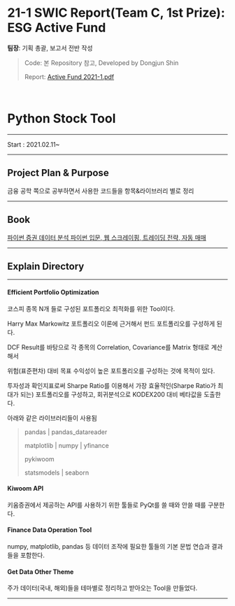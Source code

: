 # 21-1 SWIC Report(Team C, 1st Prize): ESG Active Fund
**팀장**: 기획 총괄, 보고서 전반 작성
<br>
> Code: 본 Repository 참고, Developed by Dongjun Shin
>
> Report: [Active Fund 2021-1.pdf](https://drive.google.com/file/d/10oYCZ6YMAij1Ynd1_f9KZt_kAafKpdGs/view?usp=sharing)

<br>

# Python Stock Tool
------

Start : 2021.02.11~

------

## Project Plan & Purpose

금융 공학 쪽으로 공부하면서 사용한 코드들을 항목&라이브러리 별로 정리

------

## Book

[파이썬 증권 데이터 분석 파이썬 입문, 웹 스크레이핑, 트레이딩 전략, 자동 매매](https://book.naver.com/bookdb/book_detail.nhn?bid=16381920)

------



## Explain Directory

------

#### Efficient Portfolio Optimization

코스피 종목 N개 들로 구성된 포트폴리오 최적화를 위한 Tool이다.

Harry Max Markowitz 포트폴리오 이론에 근거해서 펀드 포트폴리오를 구성하게 된다.

DCF Result를 바탕으로 각 종목의 Correlation, Covariance를 Matrix 형태로 계산해서 

위험(표준편차) 대비 목표 수익성이 높은 포트폴리오를 구성하는 것에 목적이 있다.

투자성과 확인지표로써 Sharpe Ratio를 이용해서 가장 효율적인(Sharpe Ratio가 최대가 되는) 포트폴리오를 구성하고, 회귀분석으로 KODEX200 대비 베타값을 도출한다.

아래와 같은 라이브러리들이 사용됨

> pandas | pandas_datareader 
>
> matplotlib | numpy | yfinance
>
> pykiwoom
>
> statsmodels | seaborn



#### Kiwoom API

키움증권에서 제공하는 API를 사용하기 위한 툴들로 PyQt를 쓸 때와 안쓸 때를 구분한다.



#### Finance Data Operation Tool

numpy, matplotlib, pandas 등 데이터 조작에 필요한 툴들의 기본 문법 연습과 결과 들을 포함한다.



#### Get Data Other Theme

주가 데이터(국내, 해외)들을 테마별로 정리하고 받아오는 Tool을 만들었다.

------


